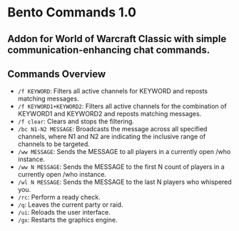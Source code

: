 # Bento Commands 1.0

## Addon for World of Warcraft Classic with simple communication-enhancing chat commands.

## Commands Overview

- `/f KEYWORD`: Filters all active channels for KEYWORD and reposts matching messages.
- `/f KEYWORD1+KEYWORD2`: Filters all active channels for the combination of KEYWORD1 and KEYWORD2 and reposts matching messages.
- `/f clear`: Clears and stops the filtering.
- `/bc N1-N2 MESSAGE`: Broadcasts the message across all specified channels, where N1 and N2 are indicating the inclusive range of channels to be targeted.
- `/ww MESSAGE`: Sends the MESSAGE to all players in a currently open /who instance.
- `/ww N MESSAGE`: Sends the MESSAGE to the first N count of players in a currently open /who instance.
- `/wl N MESSAGE`: Sends the MESSAGE to the last N players who whispered you.
- `/rc`: Perform a ready check.
- `/q`: Leaves the current party or raid.
- `/ui`: Reloads the user interface.
- `/gx`: Restarts the graphics engine.